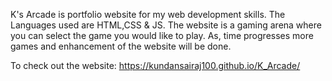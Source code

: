 K's Arcade is portfolio website for my web development skills. The Languages used are HTML,CSS & JS. The website is a gaming arena where you can select the game you would like to play. As, time progresses more games and enhancement of the website will be done.

To check out the website: https://kundansairaj100.github.io/K_Arcade/
